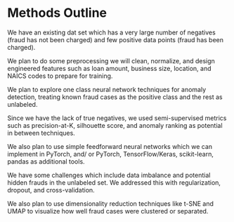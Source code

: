 # Methods Outline

We have an existing dat set which has a very large number of negatives (fraud has not been charged) and few positive data points (fraud has been charged). 

We plan to do some preprocessing we will clean, normalize, and design engineered features such as loan amount, business size, location, and NAICS codes to prepare for training.

We plan to explore one class neural network techniques for anomaly detection, treating known fraud cases as the positive class and the rest as unlabeled.

Since we have the lack of true negatives, we used semi-supervised metrics such as precision-at-K, silhouette score, and anomaly ranking as potential in between techniques.

We also plan to use simple feedforward neural networks which we can implement in PyTorch, and/ or PyTorch, TensorFlow/Keras, scikit-learn, pandas as additional tools.

We have some challenges which include data imbalance and potential hidden frauds in the unlabeled set. We addressed this with regularization, dropout, and cross-validation.

We also plan to use dimensionality reduction techniques like t-SNE and UMAP to visualize how well fraud cases were clustered or separated.
